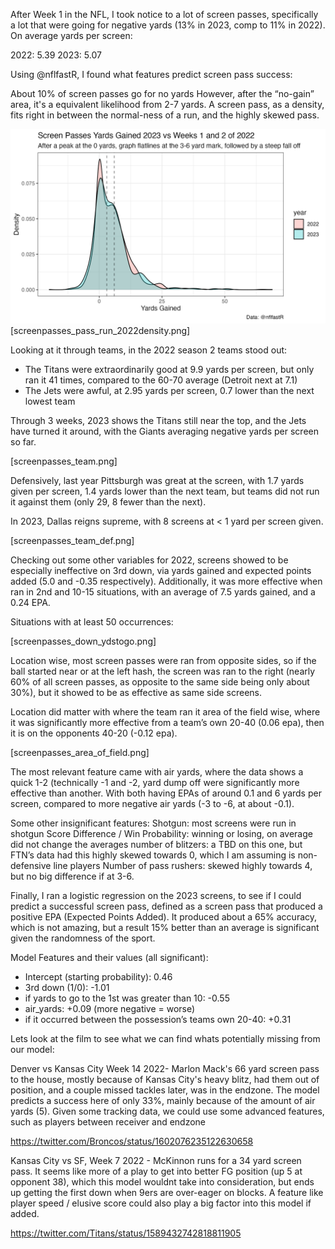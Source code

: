 After Week 1 in the NFL, I took notice to a lot of screen passes, specifically a lot that were going for negative yards (13% in 2023, comp to 11% in 2022). On average yards per screen:

2022: 5.39
2023: 5.07

Using @nflfastR, I found what features predict screen pass success:


About 10% of screen passes go for no yards
However, after the “no-gain” area, it's a equivalent likelihood from 2-7 yards.
A screen pass, as a density, fits right in between the normal-ness of a run, and the highly skewed pass.

![test](https://github.com/rajrdasani/NFL_PlayByPlay/blob/main/ScreenPass/screenpasses_2022v2023_density.png)
[screenpasses_pass_run_2022density.png]


Looking at it through teams, in the 2022 season 2 teams stood out:
- The Titans were extraordinarily good at 9.9 yards per screen, but only ran it 41 times, compared to the 60-70 average (Detroit next at 7.1)
- The Jets were awful, at 2.95 yards per screen, 0.7 lower than the next lowest team


Through 3 weeks, 2023 shows the Titans still near the top, and the Jets have turned it around, with the Giants averaging negative yards per screen so far. 

[screenpasses_team.png]


Defensively, last year Pittsburgh was great at the screen, with 1.7 yards given per screen, 1.4 yards lower than the next team, but teams did not run it against them (only 29, 8 fewer than the next).

In 2023, Dallas reigns supreme, with 8 screens at < 1 yard per screen given.

[screenpasses_team_def.png]

Checking out some other variables for 2022, screens showed to be especially ineffective on 3rd down, via yards gained and expected points added (5.0 and -0.35 respectively). Additionally, it was more effective when ran in 2nd and 10-15 situations, with an average of 7.5 yards gained, and a 0.24 EPA.

Situations with at least 50 occurrences:

[screenpasses_down_ydstogo.png]

Location wise, most screen passes were ran from opposite sides, so if the ball started near or at the left hash, the screen was ran to the right (nearly 60% of all screen passes, as opposite to the same side being only about 30%), but it showed to be as effective as same side screens. 

Location did matter with where the team ran it area of the field wise, where it was significantly more effective from a team’s own 20-40 (0.06 epa), then it is on the opponents 40-20 (-0.12 epa).

[screenpasses_area_of_field.png]

The most relevant feature came with air yards, where the data shows a quick 1-2 (technically -1 and -2, yard dump off were significantly more effective than another. With both having EPAs of around 0.1 and 6 yards per screen, compared to more negative air yards (-3 to -6, at about -0.1).

Some other insignificant features: 
Shotgun: most screens were run in shotgun
Score Difference / Win Probability: winning or losing, on average did not change the averages
number of blitzers: a TBD on this one, but FTN’s data had this highly skewed towards 0, which I am assuming is non-defensive line players
Number of pass rushers: skewed highly towards 4, but no big difference if at 3-6. 


Finally, I ran a logistic regression on the 2023 screens, to see if I could predict a successful screen pass, defined as a screen pass that produced a positive EPA (Expected Points Added).  It produced about a 65% accuracy, which is not amazing, but a result 15% better than an average is significant given the randomness of the sport.


Model Features and their values (all significant):
- Intercept (starting probability): 0.46
- 3rd down (1/0): -1.01 
- if yards to go to the 1st was greater than 10: -0.55
- air_yards: +0.09 (more negative = worse)
- if it occurred between the possession’s teams own 20-40: +0.31

Lets look at the film to see what we can find whats potentially missing from our model: 


Denver vs Kansas City Week 14 2022- Marlon Mack's 66 yard screen pass to the house, mostly because of Kansas City's heavy blitz, had them out of position, and a couple missed tackles later, was in the endzone. The model predicts a success here of only 33%, mainly because of the amount of air yards (5). Given some tracking data, we could use some advanced features, such as players between receiver and endzone

https://twitter.com/Broncos/status/1602076235122630658

Kansas City vs SF, Week 7 2022 - McKinnon runs for a 34 yard screen pass. It seems like more of a play to get into better FG position (up 5 at opponent 38), which this model wouldnt  take into consideration, but ends up getting the first down when 9ers are over-eager on blocks. A feature like player speed / elusive score could also play a big factor into this model if added.

https://twitter.com/Titans/status/1589432742818811905
